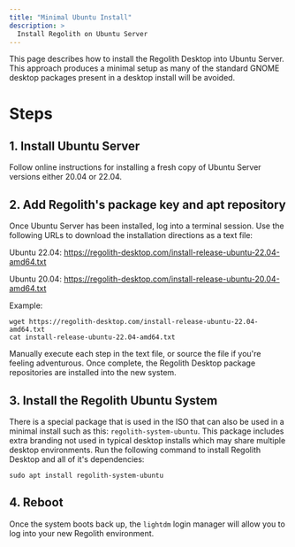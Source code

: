 ```yaml
---
title: "Minimal Ubuntu Install"
description: >
  Install Regolith on Ubuntu Server
---
```


This page describes how to install the Regolith Desktop into Ubuntu Server.  This approach produces a minimal setup as many of the standard GNOME desktop packages present in a desktop install will be avoided.

# Steps

## 1. Install Ubuntu Server

Follow online instructions for installing a fresh copy of Ubuntu Server versions either 20.04 or 22.04.

## 2. Add Regolith's package key and apt repository

Once Ubuntu Server has been installed, log into a terminal session.  Use the following URLs to download the installation directions as a text file:

Ubuntu 22.04: https://regolith-desktop.com/install-release-ubuntu-22.04-amd64.txt

Ubuntu 20.04: https://regolith-desktop.com/install-release-ubuntu-20.04-amd64.txt

Example:

```console
wget https://regolith-desktop.com/install-release-ubuntu-22.04-amd64.txt
cat install-release-ubuntu-22.04-amd64.txt
```

Manually execute each step in the text file, or source the file if you're feeling adventurous.  Once complete, the Regolith Desktop package repositories are installed into the new system.

## 3. Install the Regolith Ubuntu System

There is a special package that is used in the ISO that can also be used in a minimal install such as this: `regolith-system-ubuntu`.  This package includes extra branding not used in typical desktop installs which may share multiple desktop environments.  Run the following command to install Regolith Desktop and all of it's dependencies:

```console
sudo apt install regolith-system-ubuntu
```

## 4. Reboot

Once the system boots back up, the `lightdm` login manager will allow you to log into your new Regolith environment.
